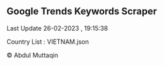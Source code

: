 

## Google Trends Keywords Scraper 
 
Last Update 26-02-2023 , 19:15:38

Country List :
VIETNAM.json



© Abdul Muttaqin 
